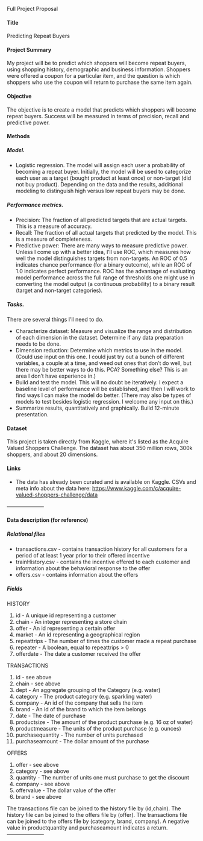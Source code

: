 Full Project Proposal

#### Title
Predicting Repeat Buyers

#### Project Summary
My project will be to predict which shoppers will become repeat buyers, using shopping history, demographic and business information.  Shoppers were offered a coupon for a particular item, and the question is which shoppers who use the coupon will return to purchase the same item again.

#### Objective
The objective is to create a model that predicts which shoppers will become repeat buyers.  Success will be measured in terms of precision, recall and predictive power. 

#### Methods
##### Model.
* Logistic regression.  The model will assign each user a probability of becoming a repeat buyer.  Initially, the model will be used to categorize each user as a target (bought product at least once) or non-target (did not buy product).  Depending on the data and the results, additional modeling to distinguish high versus low repeat buyers may be done. 

##### Performance metrics.
* Precision:  The fraction of all predicted targets that are actual targets.  This is a measure of accuracy.
* Recall:  The fraction of all actual targets that predicted by the model.  This is a measure of completeness.
* Predictive power:  There are many ways to measure predictive power.  Unless I come up with a better idea, I’ll use ROC, which measures how well the model distinguishes targets from non-targets.  An ROC of 0.5 indicates chance performance (for a binary outcome), while an ROC of 1.0 indicates perfect performance.  ROC has the advantage of evaluating model performance across the full range of thresholds one might use in converting the model output (a continuous probability) to a binary result (target and non-target categories).

##### Tasks.
There are several things I’ll need to do.
* Characterize dataset:  Measure and visualize the range and distribution of each dimension in the dataset.  Determine if any data preparation needs to be done.
* Dimension reduction:  Determine which metrics to use in the model.  (Could use input on this one.  I could just try out a bunch of different variables, a couple at a time, and weed out ones that don’t do well, but there may be better ways to do this.  PCA?  Something else?  This is an area I don’t have experience in.)
* Build and test the model.  This will no doubt be iteratively.  I expect a baseline level of performance will be established, and then I will work to find ways I can make the model do better.  (There may also be types of models to test besides logistic regression.  I welcome any input on this.)
* Summarize results, quantitatively and graphically.  Build 12-minute presentation.

#### Dataset
This project is taken directly from Kaggle, where it's listed as the Acquire Valued Shoppers Challenge. The dataset has about 350 million rows, 300k shoppers, and about 20 dimensions. 

#### Links
* The data has already been curated and is available on Kaggle.  CSVs and meta info about the data here:  https://www.kaggle.com/c/acquire-valued-shoppers-challenge/data

———————
#### Data description (for reference)

##### Relational files
* transactions.csv - contains transaction history for all customers for a period of at least 1 year prior to their offered incentive
* trainHistory.csv - contains the incentive offered to each customer and information about the behavioral response to the offer
* offers.csv - contains information about the offers

##### Fields

HISTORY

1. id - A unique id representing a customer
2. chain - An integer representing a store chain
3. offer - An id representing a certain offer
4. market - An id representing a geographical region
5. repeattrips - The number of times the customer made a repeat purchase
6. repeater - A boolean, equal to repeattrips > 0
7. offerdate - The date a customer received the offer

TRANSACTIONS

1. id - see above
2. chain - see above
3. dept - An aggregate grouping of the Category (e.g. water)
4. category - The product category (e.g. sparkling water)
5. company - An id of the company that sells the item
6. brand - An id of the brand to which the item belongs
7. date - The date of purchase
8. productsize - The amount of the product purchase (e.g. 16 oz of water)
9. productmeasure - The units of the product purchase (e.g. ounces)
10. purchasequantity - The number of units purchased
11. purchaseamount - The dollar amount of the purchase

OFFERS

1. offer - see above
2. category - see above
3. quantity - The number of units one must purchase to get the discount
4. company - see above
5. offervalue - The dollar value of the offer
6. brand - see above

The transactions file can be joined to the history file by (id,chain). The history file can be joined to the offers file by (offer). The transactions file can be joined to the offers file by (category, brand, company). A negative value in productquantity and purchaseamount indicates a return.
———————
